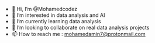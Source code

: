- 👋 Hi, I’m @Mohamedcodez
- 👀 I’m interested in data analysis and AI 
- 🌱 I’m currently learning data analysis
- 💞️ I’m looking to collaborate on real data analysis projects
- 📫 How to reach me : mohamedamin7@protonmail.com

<!---
Mohamedcodez/Mohamedcodez is a ✨ special ✨ repository because its `README.md` (this file) appears on your GitHub profile.
You can click the Preview link to take a look at your changes.
--->
